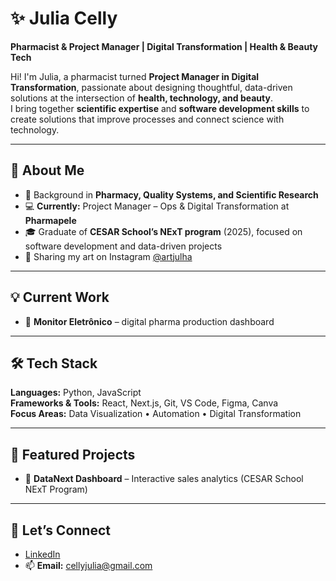 # ✨ Julia Celly

**Pharmacist & Project Manager | Digital Transformation | Health & Beauty Tech**

Hi! I'm Julia, a pharmacist turned **Project Manager in Digital Transformation**, passionate about designing thoughtful, data-driven solutions at the intersection of **health, technology, and beauty**.  
I bring together **scientific expertise** and **software development skills** to create solutions that improve processes and connect science with technology.

---

## 🧬 About Me
- 💊 Background in **Pharmacy, Quality Systems, and Scientific Research**  
- 💻 **Currently:** Project Manager – Ops & Digital Transformation at **Pharmapele**  
- 🎓 Graduate of **CESAR School’s NExT program** (2025), focused on software development and data-driven projects  
- 🎨 Sharing my art on Instagram [@artjulha](https://instagram.com/artjulha)  

---

## 💡 Current Work
- 🚀 **Monitor Eletrônico** – digital pharma production dashboard  
 
---

## 🛠 Tech Stack
**Languages:** Python, JavaScript  
**Frameworks & Tools:** React, Next.js, Git, VS Code, Figma, Canva  
**Focus Areas:** Data Visualization • Automation • Digital Transformation  

---

## 📌 Featured Projects
- 🔗 **DataNext Dashboard** – Interactive sales analytics (CESAR School NExT Program)  

---

## 🤝 Let’s Connect
- [LinkedIn](https://linkedin.com/in/juliacelly)  
- 📫 **Email:** cellyjulia@gmail.com  
